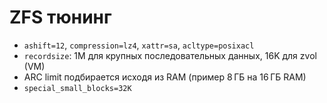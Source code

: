 # ZFS тюнинг

- `ashift=12`, `compression=lz4`, `xattr=sa`, `acltype=posixacl`
- `recordsize`: 1M для крупных последовательных данных, 16K для zvol (VM)
- ARC limit подбирается исходя из RAM (пример 8 ГБ на 16 ГБ RAM)
- `special_small_blocks=32K`
